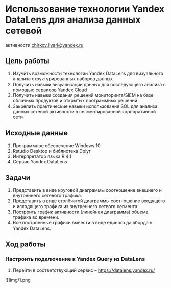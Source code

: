 # Использование технологии Yandex DataLens для анализа данных сетевой
активности
chirkov.ilya4@yandex.ru

## Цель работы

1.  Изучить возможности технологии Yandex DataLens для визуального
    анализа структурированных наборов данных
2.  Получить навыки визуализации данных для последующего анализа с
    помощью сервисов Yandex Cloud
3.  Получить навыки создания решений мониторинга/SIEM на базе облачных
    продуктов и открытых программных решений
4.  Закрепить практические навыки использования SQL для анализа данных
    сетевой активности в сегментированной корпоративной сети

## Исходные данные

1.  Программное обеспечение Windows 10
2.  Rstudio Desktop и библиотека Dplyr
3.  Интерпретатор языка R 4.1
4.  Сервис Yandex DataLens

## Задачи

1.  Представить в виде круговой диаграммы соотношение внешнего и
    внутреннего сетевого трафика.
2.  Представить в виде столбчатой диаграммы соотношение входящего и
    исходящего трафика из внутреннего сетвого сегмента.
3.  Построить график активности (линейная диаграмма) объема трафика во
    времени.
4.  Все построенные графики вывести в виде единого дашборда в Yandex
    DataLens.

## Ход работы

### Настроить подключение к Yandex Query из DataLens

1.  Перейти в соответствующий сервис – https://datalens.yandex.ru/

\![\]img/1.png
